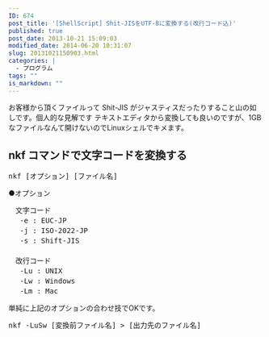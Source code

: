 ```yaml
---
ID: 674
post_title: '[ShellScript] Shit-JISをUTF-8に変換する(改行コード込)'
published: true
post_date: 2013-10-21 15:09:03
modified_date: 2014-06-20 10:31:07
slug: 20131021150903.html
categories: |
  - プログラム
tags: ""
is_markdown: ""
---
```

お客様から頂くファイルって Shit-JIS がジャスティスだったりすること山の如しです。<span class="text-muted">個人的な見解です</span>
テキストエディタから変換しても良いのですが、1GBなファイルなんて開けないのでLinuxシェルでキメます。
<!--more-->
<h2>nkf コマンドで文字コードを変換する</h2>

<pre>nkf [オプション] [ファイル名]</pre>
●オプション
<pre>
　文字コード
　 -e : EUC-JP
　 -j : ISO-2022-JP
　 -s : Shift-JIS
　
　改行コード
　 -Lu : UNIX
　 -Lw : Windows
　 -Lm : Mac</pre>

単純に上記のオプションの合わせ技でOKです。
<pre class="prettyprint linenums">nkf -LuSw [変換前ファイル名] > [出力先のファイル名]</pre>